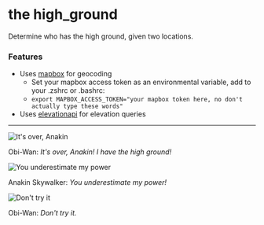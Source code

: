 # the high_ground
Determine who has the high ground, given two locations.

### Features
+ Uses [mapbox](https://www.mapbox.com/) for geocoding
  + Set your mapbox access token as an environmental variable, add to your .zshrc or .bashrc: 
  + ```export MAPBOX_ACCESS_TOKEN="your mapbox token here, no don't actually type these words"```
+ Uses [elevationapi](https://api.elevationapi.com/index.html) for elevation queries

---
![It's over, Anakin](https://media.giphy.com/media/7JsEgDMrziuJd9fFY1/giphy.gif)

Obi-Wan: _It's over, Anakin! I have the high ground!_


![You underestimate my power](https://media.giphy.com/media/xTiIzRJvjSIBduY2ys/giphy.gif)

Anakin Skywalker: _You underestimate my power!_


![Don't try it](https://media.giphy.com/media/xTiIzzYsS5UeSANFbW/giphy.gif)

Obi-Wan: _Don't try it._
